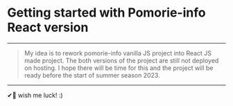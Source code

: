 # Getting started with Pomorie-info **React** version
****
> My idea is to rework pomorie-info vanilla JS project into React JS made project.
> The both versions of the project are still not deployed on hosting. 
> I hope there will be time for this and the project will be ready before the start of summer season 2023.
****
✔🎯 wish me luck! :)
